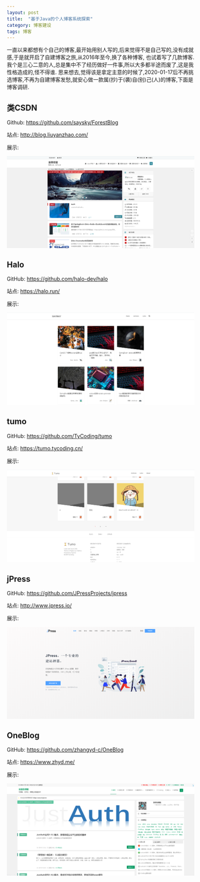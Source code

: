 ```yaml
---
layout: post
title:  "基于Java的个人博客系统探索"
category: 博客建设
tags: 博客
---
```

一直以来都想有个自己的博客,最开始用别人写的,后来觉得不是自己写的,没有成就感,于是就开启了自建博客之旅,从2016年至今,换了各种博客, 也试着写了几款博客. 我个是三心二意的人,总是集中不了经历做好一件事,所以大多都半途而废了,这是我性格造成的,怪不得谁. 思来想去,觉得该是拿定主意的时候了,2020-01-17后不再挑选博客,不再为自建博客发愁,就安心做一款属(抄)于(袭)自(别)己(人)的博客,下面是博客调研.

## 类CSDN
Github: https://github.com/saysky/ForestBlog

站点: http://blog.liuyanzhao.com/

展示:

![ForestBlog](/assets/1.png)



## Halo

GitHub: https://github.com/halo-dev/halo

站点: https://halo.run/

展示:

![halo](/assets/2.png)





## tumo

GitHub: https://github.com/TyCoding/tumo

站点: https://tumo.tycoding.cn/

展示:

![tumo](/assets/3.png)



## jPress

GitHub: https://github.com/JPressProjects/jpress

站点: http://www.jpress.io/

展示:

![jpress](/assets/4.png)



## OneBlog

GitHub: https://github.com/zhangyd-c/OneBlog

站点: https://www.zhyd.me/

展示:

![OneBlog](/assets/5.png)